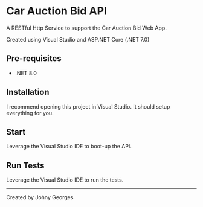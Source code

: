 # Car Auction Bid API

A RESTful Http Service to support the Car Auction Bid Web App.

Created using Visual Studio and ASP.NET Core (.NET 7.0)

## Pre-requisites

- .NET 8.0

## Installation

I recommend opening this project in Visual Studio. It should setup everything for you.

## Start

Leverage the Visual Studio IDE to boot-up the API.

## Run Tests

Leverage the Visual Studio IDE to run the tests.

---

Created by Johny Georges
